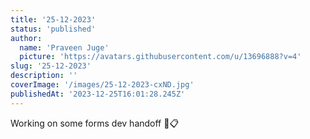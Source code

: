 ```yaml
---
title: '25-12-2023'
status: 'published'
author:
  name: 'Praveen Juge'
  picture: 'https://avatars.githubusercontent.com/u/13696888?v=4'
slug: '25-12-2023'
description: ''
coverImage: '/images/25-12-2023-cxND.jpg'
publishedAt: '2023-12-25T16:01:28.245Z'
---
```


Working on some forms dev handoff 🔨📋